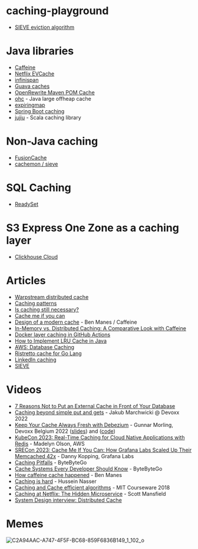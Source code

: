 # caching-playground

- [SIEVE eviction algorithm](http://cachemon.github.io/SIEVE-website/)

# Java libraries
- [Caffeine](https://github.com/ben-manes/caffeine)
- [Netflix EVCache](https://github.com/netflix/evcache)
- [infinispan](https://github.com/infinispan/infinispan)
- [Guava caches](https://github.com/google/guava/wiki/CachesExplained)
- [OpenRewrite Maven POM Cache](https://github.com/openrewrite/rewrite/tree/main/rewrite-maven/src/main/java/org/openrewrite/maven/cache)
- [ohc](https://github.com/snazy/ohc) - Java large offheap cache
- [expiringmap](https://github.com/jhalterman/expiringmap)
- [Spring Boot caching](https://docs.spring.io/spring-boot/reference/io/caching.html)
- [jujiu](https://github.com/jcouyang/jujiu) - Scala caching library

# Non-Java caching
- [FusionCache](https://github.com/ZiggyCreatures/FusionCache)
- [cachemon / sieve](https://github.com/cacheMon)
 
# SQL Caching
- [ReadySet](https://readyset.io)

# S3 Express One Zone as a caching layer
- [Clickhouse Cloud](https://aws.amazon.com/blogs/storage/clickhouse-cloud-amazon-s3-express-one-zone-making-a-blazing-fast-analytical-database-even-faster/)

# Articles
- [Warpstream distributed cache](https://www.warpstream.com/blog/minimizing-s3-api-costs-with-distributed-mmap)
- [Caching patterns](https://newsletter.systemdesign.one/p/caching-patterns)
- [Is caching still necessary?](https://thenewstack.io/is-a-database-caching-layer-still-necessary/)
- [Cache me if you can](https://systemdesignclassroom.substack.com/p/cache-me-if-you-can)
- [Design of a modern cache](https://highscalability.com/design-of-a-modern-cache/) - Ben Manes / Caffeine
- [In-Memory vs. Distributed Caching: A Comparative Look with Caffeine](https://medium.com/@baraklagziel/in-memory-vs-distributed-caching-a-comparative-look-with-caffeine-15cedf6038c6)
- [Docker layer caching in GitHub Actions](https://blacksmith.sh/blog/cache-is-king-a-guide-for-docker-layer-caching-in-github-actions)
- [How to Implement LRU Cache in Java](https://www.baeldung.com/java-lru-cache)
- [AWS: Database Caching](https://aws.amazon.com/caching/database-caching/)
- [Ristretto cache for Go Lang](https://dgraph.io/blog/post/introducing-ristretto-high-perf-go-cache/)
- [LinkedIn caching](https://newsletter.systemdesigncodex.com/p/how-linkedin-uses-caching-for-profile-reads)
- [SIEVE](https://brooker.co.za/blog/2023/12/15/sieve.html)

# Videos
- [7 Reasons Not to Put an External Cache in Front of Your Database](https://www.youtube.com/watch?v=H0srRGuxdsM)
- [Caching beyond simple put and gets](https://www.youtube.com/watch?v=dhBai8JMFdc) - Jakub Marchwicki @ Devoxx 2022
- [Keep Your Cache Always Fresh with Debezium](https://www.youtube.com/watch?v=zOOFMHAjoPI) - Gunnar Morling, Devoxx Belgium 2022 ([slides](https://speakerdeck.com/gunnarmorling/keep-your-cache-always-fresh-with-debezium-current-22)) and ([code](https://github.com/debezium/debezium-examples/tree/main/distributed-caching)) 
- [KubeCon 2023: Real-Time Caching for Cloud Native Applications with Redis](https://www.youtube.com/watch?v=zjsNZRvD2Aw) - Madelyn Olson, AWS
- [SRECon 2023: Cache Me If You Can: How Grafana Labs Scaled Up Their Memcached 42x](https://www.youtube.com/watch?v=OVL3fgFq_9g) - Danny Kopping, Grafana Labs
- [Caching Pitfalls](https://www.youtube.com/watch?v=wh98s0XhMmQ) - ByteByteGo
- [Cache Systems Every Developer Should Know](https://www.youtube.com/watch?v=dGAgxozNWFE) - ByteByteGo
- [How caffeine cache happened](https://www.youtube.com/watch?v=6tDgPkjEBXk) - Ben Manes
- [Caching is hard](https://www.youtube.com/watch?v=jIA7z1gxuc8) - Hussein Nasser
- [Caching and Cache efficient algorithms](https://www.youtube.com/watch?v=xDKnMXtZKq8) - MIT Courseware 2018
- [Caching at Netflix: The Hidden Microservice](https://www.youtube.com/watch?v=Rzdxgx3RC0Q) - Scott Mansfield
- [System Design interview:  Distributed Cache](https://www.youtube.com/watch?v=iuqZvajTOyA)

# Memes


![C2A94AAC-A747-4F5F-BC68-859F6836B149_1_102_o](https://github.com/sullis/caching-playground/assets/30938/ffc882c0-a1aa-4884-a52e-cc8668d2637f)

